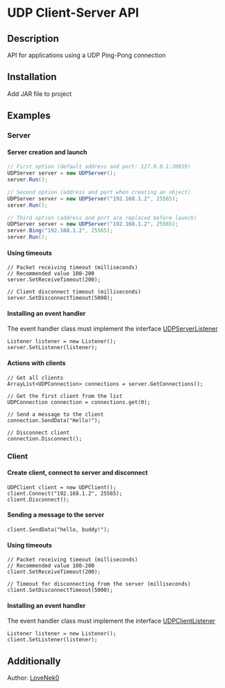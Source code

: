 # UDP Client-Server API
## Description
API for applications using a UDP Ping-Pong connection
## Installation
Add JAR file to project
## Examples
### Server
#### Server creation and launch
```java
// First option (default address and port: 127.0.0.1:20019)
UDPServer server = new UDPServer();
server.Run();

// Second option (address and port when creating an object)
UDPServer server = new UDPServer("192.168.1.2", 25565);
server.Run();

// Third option (address and port are replaced before launch)
UDPServer server = new UDPServer("192.168.1.2", 25565);
server.Bing("192.168.1.2", 25565);
server.Run();
```
#### Using timeouts
```
// Packet receiving timeout (milliseconds)
// Recommended value 100-200
server.SetReceiveTimeout(200);

// Client disconnect timeout (milliseconds)
server.SetDisconnectTimeout(5000);
```

#### Installing an event handler
The event handler class must implement the interface [UDPServerListener](/src/ru/lovenek0/network/socket/UDPServerListener.java)
```
Listener listener = new Listener();
server.SetListener(listener);
```

#### Actions with clients
```
// Get all clients
ArrayList<UDPConnection> connections = server.GetConnections();

// Get the first client from the list
UDPConnection connection = connections.get(0);

// Send a message to the client
connection.SendData("Hello!");

// Disconnect client
connection.Disconnect();
```

### Client
#### Create client, connect to server and disconnect
```
UDPClient client = new UDPClient();
client.Connect("192.168.1.2", 25565);
client.Disconnect();
```

#### Sending a message to the server
```
client.SendData("hello, buddy!");
```

#### Using timeouts
```
// Packet receiving timeout (milliseconds)
// Recommended value 100-200
client.SetReceiveTimeout(200);

// Timeout for disconnecting from the server (milliseconds)
client.SetDisconnectTimeout(5000);
```

#### Installing an event handler
The event handler class must implement the interface [UDPClientListener](/src/ru/lovenek0/network/socket/UDPClientListener.java)
```
Listener listener = new Listener();
client.SetListener(listener);
```

## Additionally
Author: [LoveNek0](https://t.me/lovenek0)